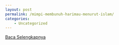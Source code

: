 ```yaml
---
layout: post
permalink: /mimpi-membunuh-harimau-menurut-islam/
categories:
    - Uncategorized
---
```


[Baca Selengkapnya](/06)